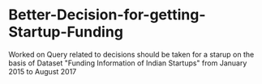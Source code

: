 # Better-Decision-for-getting-Startup-Funding
Worked on Query related to decisions should be taken for a starup on the basis of Dataset "Funding Information of Indian Startups" from January 2015 to August 2017
